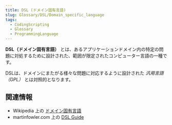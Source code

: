 ```yaml
---
title: DSL (ドメイン固有言語)
slug: Glossary/DSL/Domain_specific_language
tags:
  - CodingScripting
  - Glossary
  - ProgrammingLanguage
---
```

**DSL（ドメイン固有言語）** とは、あるアプリケーションドメイン内の特定の問題に対処するために設計された、範囲が限定されたコンピューター言語の一種です。

DSLは、ドメインにまたがる様々な問題に対応するように設計された *汎用言語（GPL）* とは対照的となります。

## 関連情報

- Wikipedia 上の [ドメイン固有言語](https://ja.wikipedia.org/wiki/ドメイン固有言語)
- martinfowler.com 上の [DSL Guide](https://martinfowler.com/dsl.html)
